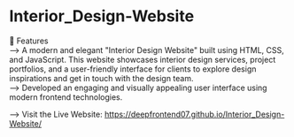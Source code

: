 # Interior_Design-Website
🚀 Features                                                                                                                                                                       
--> A modern and elegant "Interior Design Website" built using HTML, CSS, and JavaScript. This website showcases interior design services, project portfolios, and a user-friendly interface for clients to explore design inspirations and get in touch with the design team.                                                                              
--> Developed an engaging and visually appealing user interface using modern frontend technologies.                                                                              
                                                                                       
--> Visit the Live Website: https://deepfrontend07.github.io/Interior_Design-Website/
